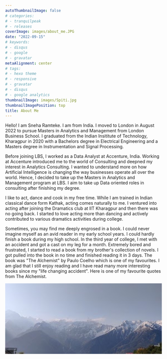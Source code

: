 ```yaml
---
autoThumbnailImage: false
# categories:
# - tranquilpeak
# - releases
coverImage: images/about_me.JPG
date: "2022-09-15"
# keywords:
# - disqus
# - google
# - gravatar
metaAlignment: center
# tags:
# - hexo theme
# - responsive
# - gravatar
# - disqus
# - google analytics
thumbnailImage: images/Spiti.jpg
thumbnailImagePosition: top
title: About Me
---
```


Hello! I am Sneha Ramteke. I am from India. I moved to London in August 2022 to pursue Masters in Analytics and Management from London Business School. I graduated from the Indian Insititute of Technology, Kharagpur in 2020 with a Bachelors degree in Electrical Engineering and a Masters degree in Instrumentation and Signal Processing.

<!--more-->

Before joining LBS, I worked as a Data Analyst at Accenture, India. Working at Accenture introduced me to the world of Consulting and deepned my interest in Analytics Consulting. I wanted to understand more on how Artificial Intelligence is changing the way businesses operate all over the world. Hence, I decided to take up the Masters in Analytics and Management program at LBS. I aim to take up Data oriented roles in consulting after finishing my degree. 

I like to act, dance and cook in my free time. While I am trained in Indian classical dance form Kathak, acting comes naturally to me. I ventured into acting after joining the Dramatics club at IIT Kharagpur and then there was no going back. I started to love acting more than dancing and actively contributed to various dramatics activities during college. 

Sometimes, you may find me deeply engrosed in a book. I could never imagine myself as an avid reader in my early school years. I could hardly finish a book during my high school. In the third year of college, I met with an accident and got a cast on my leg for a month. Extremely bored and frustrated, I started to read a book from my brother's collection of novels. I got pulled into the book in no time and finished reading it in 3 days. The book was "The Alchemist" by Paulo Coelho which is one of my favourites. I am glad that I still enjoy reading and I have read many more interesting books since my "life changing accident". Here is one of my favourite quotes from The Alchemist.

![Alt text](themes/hugo-tranquilpeak-theme/static/images/Spiti.jpg)

